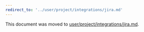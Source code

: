 ```yaml
---
redirect_to: '../user/project/integrations/jira.md'
---
```


This document was moved to [user/project/integrations/jira.md](../user/project/integrations/jira.md).
